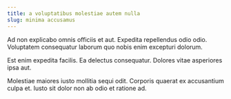 ```yaml
---
title: a voluptatibus molestiae autem nulla
slug: minima accusamus
---
```


Ad non explicabo omnis officiis et aut. Expedita repellendus odio odio. Voluptatem consequatur laborum quo nobis enim excepturi dolorum.

Est enim expedita facilis. Ea delectus consequatur. Dolores vitae asperiores ipsa aut.

Molestiae maiores iusto mollitia sequi odit. Corporis quaerat ex accusantium culpa et. Iusto sit dolor non ab odio et ratione ad.
